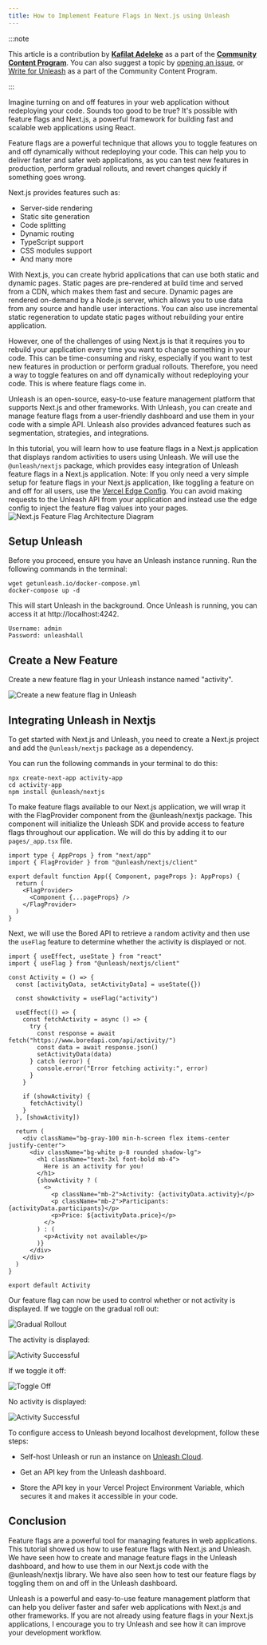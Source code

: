 ```yaml
---
title: How to Implement Feature Flags in Next.js using Unleash
---
```

:::note

This article is a contribution by **[Kafilat Adeleke](https://www.linkedin.com/in/kafilat-adeleke-650332222/)** as a part of the **[Community Content Program](https://github.com/unleash/community-content)**. You can also suggest a topic by [opening an issue](https://github.com/Unleash/community-content/issues), or [Write for Unleash](https://www.getunleash.io/blog/get-published-through-unleashs-community-content-program) as a part of the Community Content Program.

:::

Imagine turning on and off features in your web application without redeploying your code. Sounds too good to be true? It's possible with feature flags and Next.js, a powerful framework for building fast and scalable web applications using React.


Feature flags are a powerful technique that allows you to toggle features on and off dynamically without redeploying your code. This can help you to deliver faster and safer web applications, as you can test new features in production, perform gradual rollouts, and revert changes quickly if something goes wrong.


Next.js provides features such as:


- Server-side rendering
- Static site generation
- Code splitting
- Dynamic routing
- TypeScript support
- CSS modules support
- And many more


With Next.js, you can create hybrid applications that can use both static and dynamic pages. Static pages are pre-rendered at build time and served from a CDN, which makes them fast and secure. Dynamic pages are rendered on-demand by a Node.js server, which allows you to use data from any source and handle user interactions. You can also use incremental static regeneration to update static pages without rebuilding your entire application.


However, one of the challenges of using Next.js is that it requires you to rebuild your application every time you want to change something in your code. This can be time-consuming and risky, especially if you want to test new features in production or perform gradual rollouts. Therefore, you need a way to toggle features on and off dynamically without redeploying your code. This is where feature flags come in.


Unleash is an open-source, easy-to-use feature management platform that supports Next.js and other frameworks. With Unleash, you can create and manage feature flags from a user-friendly dashboard and use them in your code with a simple API. Unleash also provides advanced features such as segmentation, strategies, and integrations.


In this tutorial, you will learn how to use feature flags in a Next.js application that displays random activities to users using Unleash. We will use the `@unleash/nextjs` package, which provides easy integration of Unleash feature flags in a Next.js application.
Note: If you only need a very simple setup for feature flags in your Next.js application, like toggling a feature on and off for all users, use the [Vercel Edge Config](https://vercel.com/docs/storage/edge-config/get-started). You can avoid making requests to the Unleash API from your application and instead use the edge config to inject the feature flag values into your pages.
![Next.js Feature Flag Architecture Diagram](/img/nextjs-feature-flag-architecture-diagram-blog.png)


## Setup Unleash


Before you proceed, ensure you have an Unleash instance running. Run the following commands in the terminal:

```
wget getunleash.io/docker-compose.yml
docker-compose up -d
```


This will start Unleash in the background. Once Unleash is running, you can access it at http://localhost:4242.

```
Username: admin
Password: unleash4all
```


## Create a New Feature

Create a new feature flag in your Unleash instance named "activity".

![Create a new feature flag in Unleash](/img/create-new-flag-nextjs.png)


## Integrating Unleash in Nextjs


To get started with Next.js and Unleash, you need to create a Next.js project and add the `@unleash/nextjs` package as a dependency.


You can run the following commands in your terminal to do this:

```
npx create-next-app activity-app
cd activity-app
npm install @unleash/nextjs
```


To make feature flags available to our Next.js application, we will wrap it with the FlagProvider component from the @unleash/nextjs package. This component will initialize the Unleash SDK and provide access to feature flags throughout our application. We will do this by adding it to our `pages/_app.tsx` file.

```
import type { AppProps } from "next/app"
import { FlagProvider } from "@unleash/nextjs/client"

export default function App({ Component, pageProps }: AppProps) {
  return (
    <FlagProvider>
      <Component {...pageProps} />
    </FlagProvider>
  )
}
```


Next, we will use the Bored API to retrieve a random activity and then use the `useFlag` feature to determine whether the activity is displayed or not.


```
import { useEffect, useState } from "react"
import { useFlag } from "@unleash/nextjs/client"

const Activity = () => {
  const [activityData, setActivityData] = useState({})

  const showActivity = useFlag("activity")

  useEffect(() => {
    const fetchActivity = async () => {
      try {
        const response = await fetch("https://www.boredapi.com/api/activity/")
        const data = await response.json()
        setActivityData(data)
      } catch (error) {
        console.error("Error fetching activity:", error)
      }
    }

    if (showActivity) {
      fetchActivity()
    }
  }, [showActivity])

  return (
    <div className="bg-gray-100 min-h-screen flex items-center justify-center">
      <div className="bg-white p-8 rounded shadow-lg">
        <h1 className="text-3xl font-bold mb-4">
          Here is an activity for you!
        </h1>
        {showActivity ? (
          <>
            <p className="mb-2">Activity: {activityData.activity}</p>
            <p className="mb-2">Participants: {activityData.participants}</p>
            <p>Price: ${activityData.price}</p>
          </>
        ) : (
          <p>Activity not available</p>
        )}
      </div>
    </div>
  )
}

export default Activity
```


Our feature flag can now be used to control whether or not activity is displayed. If we toggle on the gradual roll out:

![Gradual Rollout](/img/gradual-rollout-nextjs.png)


The activity is displayed:

![Activity Successful](/img/activity-success-nextjs.png)


If we toggle it off:

![Toggle Off](/img/gradual-rollout-nextjs-1.png)


No activity is displayed:

![Activity Successful](/img/activity-success-nextjs-1.png)




To configure access to Unleash beyond localhost development, follow these steps:

- Self-host Unleash or run an instance on [Unleash Cloud](https://www.getunleash.io/pricing).

- Get an API key from the Unleash dashboard.

- Store the API key in your Vercel Project Environment Variable, which secures it and makes it accessible in your code.


## Conclusion
Feature flags are a powerful tool for managing features in web applications. This tutorial showed us how to use feature flags with Next.js and Unleash. We have seen how to create and manage feature flags in the Unleash dashboard, and how to use them in our Next.js code with the @unleash/nextjs library. We have also seen how to test our feature flags by toggling them on and off in the Unleash dashboard.

Unleash is a powerful and easy-to-use feature management platform that can help you deliver faster and safer web applications with Next.js and other frameworks. If you are not already using feature flags in your Next.js applications, I encourage you to try Unleash and see how it can improve your development workflow.
